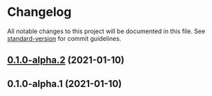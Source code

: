 # Changelog

All notable changes to this project will be documented in this file. See [standard-version](https://github.com/conventional-changelog/standard-version) for commit guidelines.

## [0.1.0-alpha.2](https://github.com/OpenHPS/openhps-localstorage/compare/v0.1.0-alpha.1...v0.1.0-alpha.2) (2021-01-10)

## 0.1.0-alpha.1 (2021-01-10)
